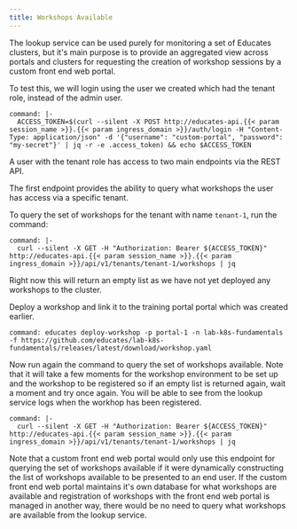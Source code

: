 ```yaml
---
title: Workshops Available
---
```


The lookup service can be used purely for monitoring a set of Educates clusters,
but it's main purpose is to provide an aggregated view across portals and
clusters for requesting the creation of workshop sessions by a custom front end
web portal.

To test this, we will login using the user we created which had the tenant
role, instead of the admin user.

```terminal:execute
command: |-
  ACCESS_TOKEN=$(curl --silent -X POST http://educates-api.{{< param session_name >}}.{{< param ingress_domain >}}/auth/login -H "Content-Type: application/json" -d '{"username": "custom-portal", "password": "my-secret"}' | jq -r -e .access_token) && echo $ACCESS_TOKEN
```

A user with the tenant role has access to two main endpoints via the REST API.

The first endpoint provides the ability to query what workshops the user has
access via a specific tenant.

To query the set of workshops for the tenant with name `tenant-1`, run the
command:

```terminal:execute
command: |-
  curl --silent -X GET -H "Authorization: Bearer ${ACCESS_TOKEN}" http://educates-api.{{< param session_name >}}.{{< param ingress_domain >}}/api/v1/tenants/tenant-1/workshops | jq
```

Right now this will return an empty list as we have not yet deployed any
workshops to the cluster.

Deploy a workshop and link it to the training portal portal which was created
earlier.

```terminal:execute
command: educates deploy-workshop -p portal-1 -n lab-k8s-fundamentals -f https://github.com/educates/lab-k8s-fundamentals/releases/latest/download/workshop.yaml
```

Now run again the command to query the set of workshops available. Note that it
will take a few moments for the workshop environment to be set up and the
workshop to be registered so if an empty list is returned again, wait a moment
and try once again. You will be able to see from the lookup service logs when
the workhop has been registered.

```terminal:execute
command: |-
  curl --silent -X GET -H "Authorization: Bearer ${ACCESS_TOKEN}" http://educates-api.{{< param session_name >}}.{{< param ingress_domain >}}/api/v1/tenants/tenant-1/workshops | jq
```

Note that a custom front end web portal would only use this endpoint for
querying the set of workshops available if it were dynamically constructing the
list of workshops available to be presented to an end user. If the custom front
end web portal maintains it's own database for what workshops are available and
registration of workshops with the front end web portal is managed in another
way, there would be no need to query what workshops are available from the
lookup service.
